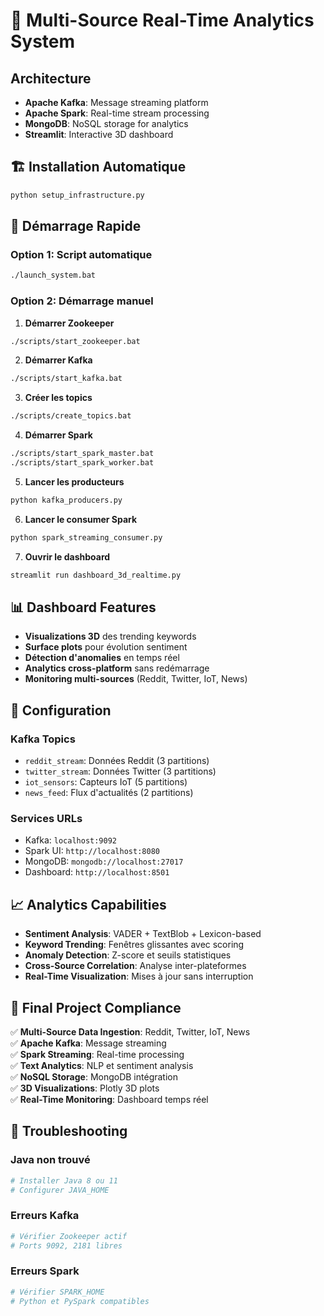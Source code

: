 # 🚀 Multi-Source Real-Time Analytics System

## Architecture
- **Apache Kafka**: Message streaming platform
- **Apache Spark**: Real-time stream processing
- **MongoDB**: NoSQL storage for analytics
- **Streamlit**: Interactive 3D dashboard

## 🏗️ Installation Automatique

```bash
python setup_infrastructure.py
```

## 🚀 Démarrage Rapide

### Option 1: Script automatique
```bash
./launch_system.bat
```

### Option 2: Démarrage manuel

1. **Démarrer Zookeeper**
```bash
./scripts/start_zookeeper.bat
```

2. **Démarrer Kafka**
```bash
./scripts/start_kafka.bat
```

3. **Créer les topics**
```bash
./scripts/create_topics.bat
```

4. **Démarrer Spark**
```bash
./scripts/start_spark_master.bat
./scripts/start_spark_worker.bat
```

5. **Lancer les producteurs**
```bash
python kafka_producers.py
```

6. **Lancer le consumer Spark**
```bash
python spark_streaming_consumer.py
```

7. **Ouvrir le dashboard**
```bash
streamlit run dashboard_3d_realtime.py
```

## 📊 Dashboard Features

- **Visualizations 3D** des trending keywords
- **Surface plots** pour évolution sentiment
- **Détection d'anomalies** en temps réel
- **Analytics cross-platform** sans redémarrage
- **Monitoring multi-sources** (Reddit, Twitter, IoT, News)

## 🔧 Configuration

### Kafka Topics
- `reddit_stream`: Données Reddit (3 partitions)
- `twitter_stream`: Données Twitter (3 partitions)  
- `iot_sensors`: Capteurs IoT (5 partitions)
- `news_feed`: Flux d'actualités (2 partitions)

### Services URLs
- Kafka: `localhost:9092`
- Spark UI: `http://localhost:8080`
- MongoDB: `mongodb://localhost:27017`
- Dashboard: `http://localhost:8501`

## 📈 Analytics Capabilities

- **Sentiment Analysis**: VADER + TextBlob + Lexicon-based
- **Keyword Trending**: Fenêtres glissantes avec scoring
- **Anomaly Detection**: Z-score et seuils statistiques
- **Cross-Source Correlation**: Analyse inter-plateformes
- **Real-Time Visualization**: Mises à jour sans interruption

## 🎯 Final Project Compliance

✅ **Multi-Source Data Ingestion**: Reddit, Twitter, IoT, News  
✅ **Apache Kafka**: Message streaming  
✅ **Spark Streaming**: Real-time processing  
✅ **Text Analytics**: NLP et sentiment analysis  
✅ **NoSQL Storage**: MongoDB intégration  
✅ **3D Visualizations**: Plotly 3D plots  
✅ **Real-Time Monitoring**: Dashboard temps réel  

## 🔧 Troubleshooting

### Java non trouvé
```bash
# Installer Java 8 ou 11
# Configurer JAVA_HOME
```

### Erreurs Kafka
```bash
# Vérifier Zookeeper actif
# Ports 9092, 2181 libres
```

### Erreurs Spark
```bash
# Vérifier SPARK_HOME
# Python et PySpark compatibles
```

